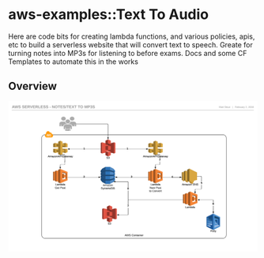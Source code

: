# aws-examples::Text To Audio
Here are code bits for creating lambda functions, and various policies, apis, etc to build a serverless website that will convert text to speech. Greate for turning notes into MP3s for listening to before exams. Docs and some CF Templates to automate this in the works

## Overview
![architecture-overview](images/awsserverlessdiag.png)

 

